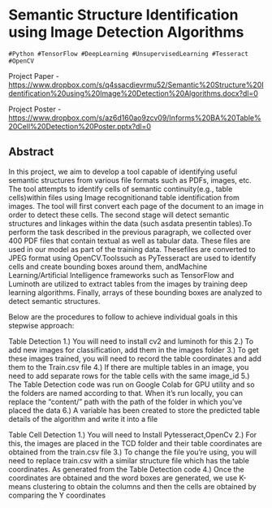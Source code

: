 # Semantic Structure Identification using Image Detection Algorithms <br>
~~~
#Python #TensorFlow #DeepLearning #UnsupervisedLearning #Tesseract #OpenCV
~~~
Project Paper - https://www.dropbox.com/s/q4ssacdievrmu52/Semantic%20Structure%20Identification%20using%20Image%20Detection%20Algorithms.docx?dl=0 <br>

Project Poster - https://www.dropbox.com/s/az6d160ao9zcv09/Informs%20BA%20Table%20Cell%20Detection%20Poster.pptx?dl=0 <br>

## Abstract <br>

In this project, we aim to develop a tool capable of identifying useful semantic structures from various file formats such as PDFs, images, etc. The tool attempts to identify cells of semantic continuity(e.g., table cells)within files using Image recognitionand table identification from images. The tool will first convert each page of the document to an image in order to detect these cells. The second stage will detect semantic structures and linkages within the data (such asdata presentin tables).To perform the task described in the previous paragraph, we collected over 400 PDF files that contain textual as well as tabular data. These files are used in our model as part of the training data. Thesefiles are converted to JPEG format using OpenCV.Toolssuch as PyTesseract are used to identify cells and create bounding boxes around them, andMachine Learning/Artificial Intelligence frameworks such as TensorFlow and Luminoth are utilized to extract tables from the images by training deep learning algorithms. Finally, arrays of these bounding boxes are analyzed to detect semantic structures.

Below are the procedures to follow to achieve individual goals in this stepwise approach:

Table Detection 1.)	You will need to install cv2 and luminoth for this 2.)	To add new images for classification, add them in the images folder 3.)	To get these images trained, you will need to record the table coordinates and add them to the Train.csv file 4.)	If there are multiple tables in an image, you need to add separate rows for the table cells with the same image_id 5.)	The Table Detection code was run on Google Colab for GPU utility and so the folders are named according to that. When it’s run locally, you can replace the “content/” path with the path of the folder in which you’ve placed the data 6.)	A variable has been created to store the predicted table details of the algorithm and write it into a file

Table Cell Detection 1.)	You will need to Install Pytesseract,OpenCv 2.)	For this, the images are placed in the TCD folder and their table coordinates are obtained from the train.csv file 3.)	To change the file you’re using, you will need to replace train.csv with a similar structure file which has the table coordinates. As generated from the Table Detection code 4.) Once the coordinates are obtained and the word boxes are generated, we use K-means clustering to obtain the columns and then the cells are obtained by comparing the Y coordinates
